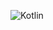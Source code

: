 ![Kotlin](https://img.shields.io/badge/kotlin-%237F52FF.svg?style=for-the-badge&logo=kotlin&logoColor=white)
